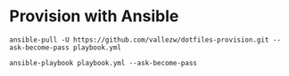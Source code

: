 # Provision with Ansible
```ansible-pull -U https://github.com/vallezw/dotfiles-provision.git --ask-become-pass playbook.yml```

```ansible-playbook playbook.yml --ask-become-pass```